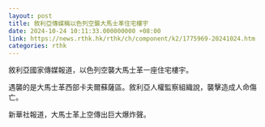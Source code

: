 ```yaml
---
layout: post
title: 敘利亞傳媒稱以色列空襲大馬士革住宅樓宇
date: 2024-10-24 10:11:33.000000000 +08:00
link: https://news.rthk.hk/rthk/ch/component/k2/1775969-20241024.htm
categories: rthk
---
```


敘利亞國家傳媒報道，以色列空襲大馬士革一座住宅樓宇。

遇襲的是大馬士革西部卡夫爾蘇薩區。敘利亞人權監察組織說，襲擊造成人命傷亡。

新華社報道，大馬士革上空傳出巨大爆炸聲。
